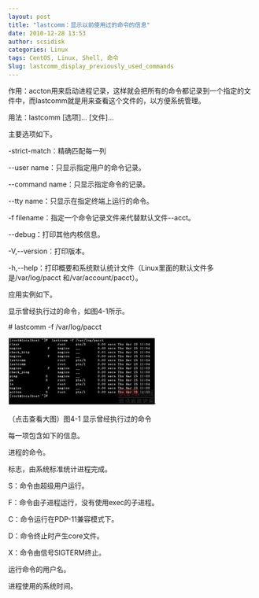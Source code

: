 ```yaml
---
layout: post
title: "lastcomm：显示以前使用过的命令的信息"
date: 2010-12-28 13:53
author: scsidisk
categories: Linux
tags: CentOS, Linux, Shell, 命令
Slug: lastcomm_display_previously_used_commands
---
```


作用：accton用来启动进程记录，这样就会把所有的命令都记录到一个指定的文件中，而lastcomm就是用来查看这个文件的，以方便系统管理。

用法：lastcomm [选项]... [文件]...

主要选项如下。

-strict-match：精确匹配每一列

--user name：只显示指定用户的命令记录。

--command name：只显示指定命令的记录。

--tty name：只显示在指定终端上运行的命令。

-f filename：指定一个命令记录文件来代替默认文件--acct。

--debug：打印其他内核信息。

-V,--version：打印版本。

-h,--help：打印概要和系统默认统计文件（Linux里面的默认文件多是/var/log/pacct
和/var/account/pacct）。

应用实例如下。

显示曾经执行过的命令，如图4-1所示。

\# lastcomm -f /var/log/pacct

[![101337443](/images/2010/12/101337443-300x137.jpg)](/images/2010/12/101337443.jpg)

（点击查看大图）图4-1 显示曾经执行过的命令

每一项包含如下的信息。

进程的命令。

标志，由系统标准统计进程完成。

S：命令由超级用户运行。

F：命令由子进程运行，没有使用exec的子进程。

C：命令运行在PDP-11兼容模式下。

D：命令终止时产生core文件。

X：命令由信号SIGTERM终止。

运行命令的用户名。

进程使用的系统时间。

<div class="posttagsblock">
</div>

